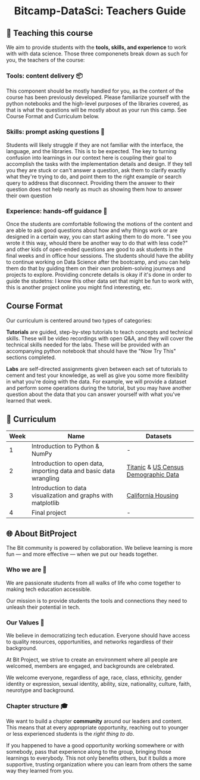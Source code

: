 # <div align = "center"> Bitcamp-DataSci: Teachers Guide</div>


## 📝 Teaching this course
We aim to provide students with the **tools, skills, and experience** to work with with data science. Those three componenets break down as such for you, the teachers of the course:

### Tools: content delivery 📦
This component should be mostly handled for you, as the content of the course has been previously developed. Please familiarize yourself with the python notebooks and the high-level purposes of the libraries covered, as that is what the questions will be mostly about as your run this camp. See Course Format and Curriculum below.


### Skills: prompt asking questions 🎣
Students will likely struggle if they are not familiar with the interface, the language, and the libraries. This is to be expected. The key to turning confusion into learnings in our context here is coupling their goal to accomplish the tasks with the implementation details and design. If they tell you they are stuck or can't answer a question, ask them to clarify exactly what they're trying to do, and point them to the right example or search query to address that disconnect. Providing them the answer to their question does not help nearly as much as showing them how to answer their own question


### Experience: hands-off guidance 🙌
Once the students are comfortable following the motions of the content and are able to ask good questions about how and why things work or are designed in a certain way, you can start asking them to do more. "I see you wrote it this way, whould there be another way to do that with less code?" and other kids of open-ended questions are good to ask students in the final weeks and in office hour sessions. The students should have the ability to continue working on Data Science after the bootcamp, and you can help them do that by guiding them on their own problem-solving journeys and projects to explore. Providing concrete details is okay if it's done in order to guide the studetns: I know this other data set that might be fun to work with, this is another project online you might find interesting, etc.



## Course Format
Our curriculum is centered around two types of categories:

**Tutorials** are guided, step-by-step tutorials to teach concepts and technical skills. These will be video recordings with open Q&A, and they will cover the technical skills needed for the labs. These will be provided with an accompanying python notebook that should have the "Now Try This" sections completed.

**Labs** are self-directed assignments given between each set of tutorials to cement and test your knowledge, as well as give you some more flexibility in what you're doing with the data. For example, we will provide a dataset and perform some operations during the tutorial, but you may have another question about the data that you can answer yourself with what you've learned that week.



## 📕 Curriculum
| Week | Name | Datasets |
| -------- | -------- | -------- |
|1    |Introduction to Python & NumPy |-  |
|2    |Introduction to open data, importing data and basic data wrangling|[Titanic](https://www.kaggle.com/c/titanic/data) & [US Census Demographic Data](https://www.kaggle.com/muonneutrino/us-census-demographic-data)  |
|3    |Introduction to data visualization and graphs with matplotlib    |[California Housing](https://www.kaggle.com/camnugent/california-housing-prices)  |
|4         | Final project | -   |



## 🌐 About BitProject

The Bit community is powered by collaboration. We believe learning is more fun — and more effective — when we put our heads together.

### Who we are 👋
We are passionate students from all walks of life who come together to making tech education accessible.

Our mission is to provide students the tools and connections they need to unleash their potential in tech.

### Our Values 🏅
We believe in democratizing tech education. Everyone should have access to quality resources, opportunities, and networks regardless of their background.

At Bit Project, we strive to create an environment where all people are welcomed, members are engaged, and backgrounds are celebrated.

We welcome everyone, regardless of age, race, class, ethnicity, gender identity or expression, sexual identity, ability, size, nationality, culture, faith, neurotype and background.

### Chapter structure 🎓
We want to build a chapter **community** around our leaders and content. This means that at every appropriate opportunity, reaching out to younger or less experienced students is the *right thing to do*.

If you happened to have a good opportunity working somewhere or with somebody, pass that experience along to the group, bringing those learnings to everybody. This not only benefits others, but it builds a more supportive, trusting organization where you can learn from others the same way they learned from you.
